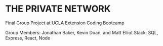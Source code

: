 # THE PRIVATE NETWORK

Final Group Project at UCLA Extension Coding Bootcamp 

Group Members: Jonathan Baker, Kevin Doan, and Matt Elliot
Stack: SQL, Express, React, Node